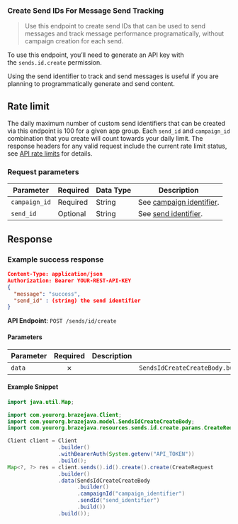 
### Create Send IDs For Message Send Tracking <a name="create"></a>

> Use this endpoint to create send IDs that can be used to send messages and track message performance programatically, without campaign creation for each send. 
  

To use this endpoint, you’ll need to generate an API key with the `sends.id.create` permission.

Using the send identifier to track and send messages is useful if you are planning to programmatically generate and send content.

## Rate limit

The daily maximum number of custom send identifiers that can be created via this endpoint is 100 for a given app group. Each `send_id` and `campaign_id` combination that you create will count towards your daily limit. The response headers for any valid request include the current rate limit status, see [API rate limits](https://www.braze.com/docs/api/api_limits/) for details.

### Request parameters

| Parameter | Required | Data Type | Description |
| --- | --- | --- | --- |
| `campaign_id` | Required | String | See [campaign identifier]({{site.baseurl}}/api/identifier_types/). |
| `send_id` | Optional | String | See [send identifier]({{site.baseurl}}/api/identifier_types/). |

## Response

### Example success response

``` json
Content-Type: application/json
Authorization: Bearer YOUR-REST-API-KEY
{
  "message": "success",
  "send_id" : (string) the send identifier
}

```

**API Endpoint**: `POST /sends/id/create`

#### Parameters

| Parameter | Required | Description | Example |
|-----------|:--------:|-------------|--------|
| `data` | ✗ |  | `SendsIdCreateCreateBody.builder().campaignId("campaign_identifier").sendId("send_identifier").build()` |

#### Example Snippet

```java
import java.util.Map;

import com.yourorg.brazejava.Client;
import com.yourorg.brazejava.model.SendsIdCreateCreateBody;
import com.yourorg.brazejava.resources.sends.id.create.params.CreateRequest;

Client client = Client
                .builder()
                .withBearerAuth(System.getenv("API_TOKEN"))
                .build();
Map<?, ?> res = client.sends().id().create().create(CreateRequest
                .builder()
                .data(SendsIdCreateCreateBody
                      .builder()
                      .campaignId("campaign_identifier")
                      .sendId("send_identifier")
                      .build())
                .build());
```
